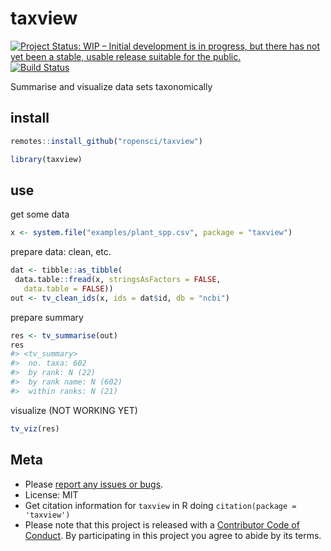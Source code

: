 taxview
=======



[![Project Status: WIP – Initial development is in progress, but there has not yet been a stable, usable release suitable for the public.](http://www.repostatus.org/badges/latest/wip.svg)](http://www.repostatus.org/#wip)
[![Build Status](https://travis-ci.org/ropensci/taxview.svg?branch=master)](https://travis-ci.org/ropensci/taxview)

Summarise and visualize data sets taxonomically

## install


```r
remotes::install_github("ropensci/taxview")
```


```r
library(taxview)
```

## use

get some data


```r
x <- system.file("examples/plant_spp.csv", package = "taxview")
```

prepare data: clean, etc.


```r
dat <- tibble::as_tibble(
 data.table::fread(x, stringsAsFactors = FALSE, 
   data.table = FALSE))
out <- tv_clean_ids(x, ids = dat$id, db = "ncbi")
```

prepare summary


```r
res <- tv_summarise(out)
res
#> <tv_summary>
#>  no. taxa: 602
#>  by rank: N (22)
#>  by rank name: N (602)
#>  within ranks: N (21)
```

visualize (NOT WORKING YET)


```r
tv_viz(res)
```

## Meta

* Please [report any issues or bugs](https://github.com/ropensci/taxview/issues).
* License: MIT
* Get citation information for `taxview` in R doing `citation(package = 'taxview')`
* Please note that this project is released with a [Contributor Code of Conduct](CODE_OF_CONDUCT.md).
By participating in this project you agree to abide by its terms.
